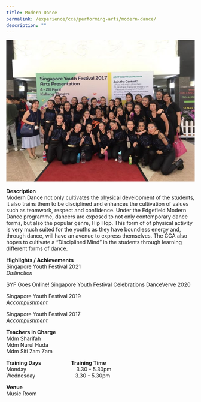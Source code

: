 ```yaml
---
title: Modern Dance
permalink: /experience/cca/performing-arts/modern-dance/
description: ""
---
```

![](/images/WhatsApp-Image-2017-04-27-at-.jpeg)

**Description** <br>
Modern Dance not only cultivates the physical development of the students, it also trains them to be disciplined and enhances the cultivation of values such as teamwork, respect and confidence. Under the Edgefield Modern Dance programme, dancers are exposed to not only contemporary dance forms, but also the popular genre, Hip Hop. This form of of physical activity is very much suited for the youths as they have boundless energy and, through dance, will have an avenue to express themselves. The CCA also hopes to cultivate a “Disciplined Mind” in the students through learning different forms of dance.

**Highlights / Achievements** <br>
Singapore Youth Festival 2021 <Br>
_Distinction_

SYF Goes Online! Singapore Youth Festival Celebrations DanceVerve 2020

Singapore Youth Festival 2019 <br>
_Accomplishment_

Singapore Youth Festival 2017 <br>
_Accomplishment_

**Teachers in Charge** <br>
Mdm Sharifah <Br>
Mdm Nurul Huda <Br>
Mdm Siti Zam Zam

**Training Days                        Training Time** <br>
Monday                                  3.30 - 5.30pm <Br>
Wednesday                           3.30 - 5.30pm

**Venue** <br>
Music Room
